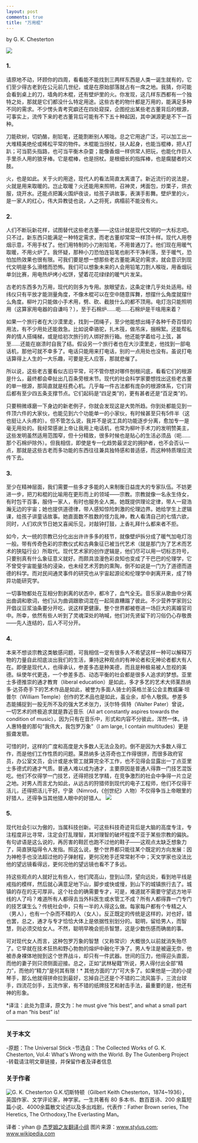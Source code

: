 ```yaml
---
layout: post
comments: true
title: "万用棍"
---
```


by G. K. Chesterton

![](http://upload-images.jianshu.io/upload_images/19585-b30a1d55d182b2cd.jpg)

### 1.

请原地不动，环顾你的四周，看看能不能找到三两样东西是人类一诞生就有的，它们至少得古老到在公元前几世纪，或是在原始部落就占有一席之地。我猜，你可能会看到桌上的刀，墙角的木棍，还有壁炉里的火。你发现，这几样东西都有一个独特之处，那就是它们都没什么特定用途。这些古老的物什都是万用的，能满足多种不同的需求。不少愣头青考究癖还在四处窥探，企图挖出某些老古董背后的根源，可事实上，流传下来的老古董背后可能有不下五十种起因，其中渊源更是不下一百种。

刀能砍树，切奶酪，削铅笔，还能割断别人喉咙。总之它用途广泛，可以加工出一大堆精美绝伦或稀松平常的物件。木棍能当拐杖，扶人起身，也能当棍棒，把人打趴；可当箭头指路，也可当平衡木杂耍；能像香烟一样供常人把玩，也能化作巨人手里杀人用的狼牙棒。它是棍棒，也是拐杖。是根细长的指挥棒，也是瘸腿者的义肢。

火，也是如此。关于火的用途，现代人的看法简直太离谱了。新近流行的说法是，火就是用来取暖的。岂止取暖？火还能用来照明，召神灵，烤面包，炒栗子，烘衣服，烧开水。还能点把篝火围炉夜谈，给孩子讲故事，表演手影舞。壁炉里的火，是一家人的红心，伟大异教徒也说，人之将死，病榻前不能没有火。


### 2.

人们不断玩新花样，试图替代这些老古董——这估计就是现代文明的一大标志吧。只不过，新东西只能满足一种特定需求，而老古董却常常一样顶十样。现代人用卷烟示意，不用手杖了。他们用特制的小刀削铅笔，不用普通刀了。他们现在用暖气取暖，不用火炉了。我怀疑，那种小刀恐怕连铅笔也削不干净利落，至于暖气，恐怕加热效果也很有限。可我们要是想一想那些老古董能满足的需求，就会意识到现代文明是多么滑稽而恐怖。我们可以想象未来的人会用铅笔刀割人喉咙，用香烟玩单剑比赛，用电热炉烤小松饼，望着花花绿绿的暖气片发呆。

古老的东西多为万用，现代的则多为专用。放眼望去，这条定律几乎处处适用。经纬仪只有平放才能测量角度，不像木棍可以在空中随意挥舞，想摆什么角度就摆什么角度。柳叶刀只能做小手术用，劈、砍、截肢什么的都不顶用。电灯泡只能照明用（这算家用电器的自谦吗？），至于石棉炉……呃……石棉炉是干啥用来着？

如果一个旅行者在大沙漠里走，找到一团绳子，至少他能想出绳子各种千奇百怪的用法，有不少用处还能救急。比如说牵骆驼，扎木筏，做吊床，捆棉絮。还能帮私奔的情人搭绳梯，或是给初次旅行的人绑好旅行箱。他还能学着给弓上弦，甚至……还能在崩溃时自我了结。假设另一个旅行者也在大沙漠里走，他找到一部电话机，那他可就不幸多了。电话只能用来打电话，别的一点用处也没有。虽说打电话算得上人生的一大乐趣，可要是无人应答，那就悲催了。

所以说，这些老古董看似古旧平常，可不管你想对哪件刨根问底，看看它们的根源是什么，最终都会牵扯出几百条旁根末节。现代的社会科学家要想找出这些老古董的单一根源，那简直就是枉费心机。几乎每一件古法都有庞杂的根源体系，它们背后都有至少四五条支撑节点。它们起码是“四足类”的，更有甚者还是“百足类”的。

只要稍微琢磨一下身边的新老例子，你就会发现这是大势所趋。你到处都能见到一件顶六件的大家伙，也能见到六个功能单一的小家伙，有时候甚至只有5件半（这也挺让人头疼的）。但不管怎么说，我并不是说工具的功能逐步分离，愈加专一是毫无用处的。我经常感谢上帝让我用上电话机，也常为柳叶手术刀的发明赞美主，这些发明虽然适用范围窄，但十分精致，很多时候也是贴心的生活必须品（呃……那个石棉炉除外）。但我相信，即使是专一化趋势最坚定的拥护者，也不会否认一点，那就是这些古老而多功能的东西往往兼具独特感和普适感，而这种特质理应流传下去。

### 3.
至少在精神层面，我们需要一些多才多能的人来制衡日益庞大的专家队伍。不妨更进一步，把刀和棍的比喻用在更形而上的领域——宗教。宗教就像一名永生侍女，有时包干百事，服侍一家人，有时也服务全人类。她既提供理论定律，带人一窥浩瀚无边的宇宙；她也提供道德律，带人感知惊险刺激的伦理边界。她给学生上逻辑课，给孩子讲童话故事。她直面数不胜数的怪力乱神，教人看清自己的七情六欲，同时，人们欢庆节日她又喜闻乐见，对敲钟打鼓，上香礼拜什么都来者不拒。

如今，大一统的宗教已分化出出许许多多的枝节，就像壁炉拆分成了暖气加电灯泡一般。带有传奇色彩的宗教仪式和古典象征已被当代艺术（就是那门为了艺术而艺术的狭隘行业）所取代。现代艺术家的创作逻辑是，他们尽可以用一切标志符号，只要别真有什么象征意义就好。而颇具浪漫色彩良知也变成了干巴巴的伦理学，它不曾受宇宙能量场的浸染，也未经艺术芳韵的熏陶，倒不如说是一门为了道德而道德的科学。而对民间通灵事件的研究也从宇宙起源论和伦理学中剥离开来，成了特异功能研究学。

一切事物都处在互相分割剥离的状态中，都冷了，血气全无。音乐家从歌曲中分离出曲调和歌词，他们认为曲调跟歌词混在一起简直糟蹋了彼此。不少营养学家则公开倡议豆浆油条要分开吃，说这样更健康。整个世界都被卷进一场巨大的离婚官司中。所幸，依然有些人听到了灵魂深处的呐喊，他们对先贤留下的习俗仍心存敬畏——先人连结的，后人不可分开。

### 4.
本来不想谈宗教这类敏感问题，可我相信一定有很多人不希望这样一种可以解释万物的力量自此彻底淡出我们的生活，秉持这种观点的有神论者和无神论者都大有人在。即便是现代人，也得承认，参差多态是种美德，而且是种极易被人忽视的美德。纵使年代更迭，一个参差多态、动态平衡的社会都是很多人追求的梦想。亚里士多德推崇的通才教育（liberal education）是如此，多才多艺的艺术大师莱昂纳多·达芬奇手下的艺术作品是如此，被誉为多面人骑士的英格兰圣公会主教威廉·坦普尔（William Temple）创作的艺术品也是如此，虽业余，却令人敬佩。参差多态能捕捉到一股无所不及的强大艺术张力，沃尔特·佩特（Walter Pater）曾说，一切艺术的终极追求就是靠近音乐（All art constantly aspires towards the condition of music），因为只有在音乐中，形式和内容不分彼此，浑然一体。诗人惠特曼的那句“我伟大，我包罗万象”（I am large, I contain multitudes）更是振聋发聩。


可惜的时，这样的广度和高度是大多数人无法企及的。倒不是因为大多数人得工作，而是他们工作性质的问题。莱昂纳多·达芬奇也工作得很拼，而很多政府官员，办公室文员，会计或是水管工就算完全不工作，也不见得会显露出一丁点亚里士多德式的通才气质。普通人难以成为通才，主要原因是普通人得靠一门技艺混饭吃。他们不仅得学一门技艺，还得把技艺学精，在竞争激烈的社会中争得一片立足之地。对男人而言尤为如此，从远古的狩猎师到现代的电子工程师，他们不仅得干活儿，还得把活儿干好。宁录（Nimrod，《创世纪》人物）不仅得争当上帝眼里的好猎人，还得争当其他猎人眼中的好猎人。
![](http://upload-images.jianshu.io/upload_images/19585-04375c4f17ed8661.jpg)

### 5.
现代社会引以为傲的，当属科技创新。可这些科技奇迹背后是大脑的高度专注，专注程度非比寻常，注定会打乱理智，其对理智的破坏程度不亚于某些宗教的偏执。有句谚语是这么说的，再厉害的鞋匠也跑不过他的鞋子——这观点太缺乏想象力了，简直狭隘得令人发指。照这么说，整个世界都只能往某个既定的方向发展：因为神枪手也没法超过他的子弹射程，更何况枪手还常常射不中；天文学家也没法比他的望远镜看得远，更何况他的望远镜也看不了多远。

持这些观点的人就好比有些人，他们爬高山，登到山顶，望向远处，看到地平线是戒指的模样，然后就心满意足地下山，脚步或快或慢，到山下的城镇旅行去了。城镇的存在的无可厚非。这个社会的确需要专才，可是，难道就不需要守望远方地平线的人了吗？难道所有人都得去当外科医生或水管工不成？所有人都得靠一门专门的技艺谋生么？传统社会中，只有一半的人得这么做。每家每户都有个专精之人（男人），也有一个杂而不精的人（女人）。反正既定的传统是这样的，对也好，错也罢，总之，通才与专才恰恰大体上是依据性别划分的。聪明，留给男人，而智慧，则必须交给女人。不然，聪明早晚会扼杀智慧，这是少数伤感而确凿的事。

可对现代女人而言，这种包罗万象的智慧（又称常识）大概很久以前就消失殆尽了。它早就在技术狂热和野心勃勃的熔炉中融化干净了。男人专注是被逼无奈，他被赤身裸体地抛到这个世界战斗，却只有一件武器。世间的压力，他得迎头直面，而他的妻子则只须侧面迎接。总之，正如“武林秘籍”所说，男人得付出全部“精力”，而他的“精力”是何其有限！* 其他方面的“力”可大多了。如果他是一流的小提琴手，那么他就得拼命拉到最好，忘掉自己还是个不错的二流风笛手，三流台球手，四流花剑手，五流作家，有不错的纸牌技艺和射击手法，最重要的是，他还有神的形象。

*译注：此处为意译，原文为：he must give “his best”, and what a small part of a man “his best” is!

***
### 关于本文
-原题：The Universal Stick
-节选自：The Collected Works of G. K. Chesterton, Vol.4: What's Wrong with the World. By The Gutenberg Project 
-转载请注明文章链接，并保留作者及译者信息

### 关于作者
![G. K. Chesterton](http://upload-images.jianshu.io/upload_images/19585-4029cf942278473c.jpg)
G.K.切斯特顿（Gilbert Keith Chesterton，1874~1936），英国作家、文学评论家，神学家。一生共著有 80 多本书、数百首诗、200 余篇短篇小说、4000余篇散文论述以及多出戏剧，代表作：Father Brown series, The Heretics, The Orthodoxy,The Everlasting Man。

译者：yihan @ [杰罗姆之友翻译小组](http://i.youku.com/jeromefellows) 
图片来源：www.stylus.com; www.wikipedia.com



